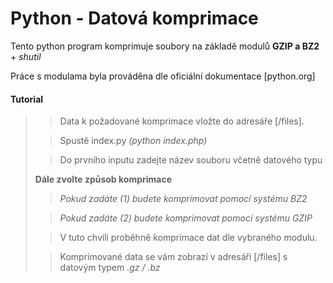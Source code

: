 
# Python - Datová komprimace

Tento python program komprimuje soubory na základě modulů **GZIP a BZ2** + *shutil*

Práce s modulama byla prováděna dle oficiální dokumentace [python.org]

#### Tutorial
>> Data k požadované komprimace vložte do adresáře [/files].
>
>>Spustě index.py *(python index.php)*
>
>>Do prvního inputu zadejte název souboru včetně datového typu 
>
> **Dále zvolte způsob komprimace** 
>> *Pokud zadáte (1) budete komprimovat pomocí systému BZ2*
>
>> *Pokud zadáte (2) budete komprimovat pomocí systému GZIP*
>
>> V tuto chvíli proběhně komprimace dat dle vybraného modulu.
>
>> Komprimované data se vám zobrazí v adresáři [/files] s datovým typem *.gz / .bz*




